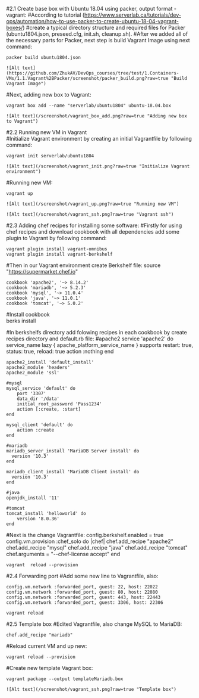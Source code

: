 
#2.1 Create base box with Ubuntu 18.04 using packer, output format - vagrant:
#According to tutorial (https://www.serverlab.ca/tutorials/dev-ops/automation/how-to-use-packer-to-create-ubuntu-18-04-vagrant-boxes/) 
#create a typical directory structure and required files for Packer (ubuntu1804.json, preseed.cfg, init.sh, cleanup.sh).
#After we added all of the necessary parts for Packer, next step is build Vagrant Image using next command:
	
	packer build ubuntu1804.json
	
	![Alt text](https://github.com/ZhukAV/DevOps_courses/tree/test/1.Containers-VMs/1.1.Vagrant%2BPacker/screenshot/packer_build.png?raw=true "Build Vagrant Image")
	
#Next, adding new box to Vagrant:
	
	vagrant box add --name "serverlab/ubuntu1804" ubuntu-18.04.box 
	
	![Alt text](/screenshot/vagrant_box_add.png?raw=true "Adding new box to Vagrant")
	
#2.2 Running new VM in Vagrant  	
#Initialize Vagrant environment by creating an initial Vagrantfile by following command:

	vagrant init serverlab/ubuntu1804
	
	![Alt text](/screenshot/vagrant_init.png?raw=true "Initialize Vagrant environment")
	
#Running new VM:
	
	vagrant up 
	
	![Alt text](/screenshot/vagrant_up.png?raw=true "Running new VM")
	
	![Alt text](/screenshot/vagrant_ssh.png?raw=true "Vagrant ssh")
	
#2.3 Adding chef recipes for installing some software:
#Firstly for using chef recipes and download cookbook with all dependencies add some plugin to Vagrant by following command:

	vagrant plugin install vagrant-omnibus
	vagrant plugin install vagrant-berkshelf
	
#Then in our Vagrant environment create Berkshelf file:
	source "https://supermarket.chef.io"

	cookbook 'apache2', '~> 8.14.2'
	cookbook 'mariadb', '~> 5.2.3'
	cookbook 'mysql', '~> 11.0.4'
	cookbook 'java', '~> 11.0.1'
	cookbook 'tomcat', '~> 5.0.2'

#Install  cookbook	
	berks install

#In berkshelfs directory add folowing recipes in each cookbook by create recipes directory and default.rb file:
	#apache2
	service 'apache2' do
	  service_name lazy { apache_platform_service_name }
	  supports restart: true, status: true, reload: true
	  action :nothing
	end

	apache2_install 'default_install'
	apache2_module 'headers'
	apache2_module 'ssl'
	
	#mysql
	mysql_service 'default' do 
		port '3307'
		data_dir '/data'
		initial_root_password 'Pass1234'
		action [:create, :start]
	end

	mysql_client 'default' do
		action :create
	end
	
	#mariadb
	mariadb_server_install 'MariaDB Server install' do
	  version '10.3'
	end
	
	mariadb_client_install 'MariaDB Client install' do
	  version '10.3'
	end
	
	#java
	openjdk_install '11'
	
	#tomcat
	tomcat_install 'helloworld' do
		version '8.0.36'
	end

#Next is the  change Vagrantfile:
	config.berkshelf.enabled = true
	config.vm.provision :chef_solo do |chef|
		chef.add_recipe "apache2"
		chef.add_recipe "mysql"
		chef.add_recipe "java"
		chef.add_recipe "tomcat"
		chef.arguments = "--chef-license accept"
	end
	
	vagrant  reload --provision
	
#2.4 Forwarding port 
#Add some new line to Vagrantfile, also:

	config.vm.network :forwarded_port, guest: 22, host: 22022
	config.vm.network :forwarded_port, guest: 80, host: 22080
	config.vm.network :forwarded_port, guest: 443, host: 22443
	config.vm.network :forwarded_port, guest: 3306, host: 22306	
	
	vagrant reload 
	
#2.5 Template box
#Edited Vagrantfile, also change MySQL to MariaDB:

	chef.add_recipe "mariadb"
	
#Reload current VM and up new:	
	
	vagrant reload --provision
	
#Create new template Vagrant box:
	
	vagrant package --output templateMariadb.box 
	
	![Alt text](/screenshot/vagrant_ssh.png?raw=true "Template box")
	
	
